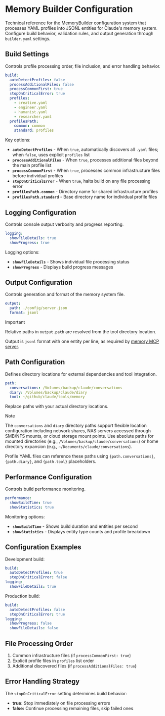 # Memory Builder Configuration

Technical reference for the MemoryBuilder configuration system that processes YAML profiles into JSONL entities for Claude's memory system. Configure build behavior, validation rules, and output generation through `builder.yaml` settings.

## Build Settings

Controls profile processing order, file inclusion, and error handling behavior.

```yaml
build:
  autoDetectProfiles: false
  processAdditionalFiles: false
  processCommonFirst: true
  stopOnCriticalError: true
  profiles:
    - creative.yaml
    - engineer.yaml
    - humanist.yaml
    - researcher.yaml
  profilesPath:
    common: common
    standard: profiles
```

Key options:

- **`autoDetectProfiles`** - When `true`, automatically discovers all `.yaml` files; when `false`, uses explicit `profiles` list
- **`processAdditionalFiles`** - When `true`, processes additional files beyond the main profile list
- **`processCommonFirst`** - When `true`, processes common infrastructure files before individual profiles
- **`stopOnCriticalError`** - When `true`, halts build on any file processing error
- **`profilesPath.common`** - Directory name for shared infrastructure profiles
- **`profilesPath.standard`** - Base directory name for individual profile files

## Logging Configuration

Controls console output verbosity and progress reporting.

```yaml
logging:
  showFileDetails: true
  showProgress: true
```

Logging options:

- **`showFileDetails`** - Shows individual file processing status
- **`showProgress`** - Displays build progress messages

## Output Configuration

Controls generation and format of the memory system file.

```yaml
output:
  path: ./config/server.json
  format: jsonl
```

> [!IMPORTANT]
> Relative paths in `output.path` are resolved from the tool directory location.

Output is `jsonl` format with one entity per line, as required by [memory MCP server](https://github.com/modelcontextprotocol/servers/tree/main/src/memory).

## Path Configuration

Defines directory locations for external dependencies and tool integration.

```yaml
path:
  conversations: /Volumes/backup/claude/conversations
  diary: /Volumes/backup/claude/diary
  tool: ~/github/claude/tools/memory
```

Replace paths with your actual directory locations.

> [!NOTE]
> The `conversations` and `diary` directory paths support flexible location configuration including network shares, NAS servers accessed through SMB/NFS mounts, or cloud storage mount points. Use absolute paths for mounted directories (e.g., `/Volumes/backup/claude/conversations`) or home directory expansion (e.g., `~/Documents/claude/conversations`).

Profile YAML files can reference these paths using `{path.conversations}`, `{path.diary}`, and `{path.tool}` placeholders.

## Performance Configuration

Controls build performance monitoring.

```yaml
performance:
  showBuildTime: true
  showStatistics: true
```

Monitoring options:

- **`showBuildTime`** - Shows build duration and entities per second
- **`showStatistics`** - Displays entity type counts and profile breakdown

## Configuration Examples

Development build:

```yaml
build:
  autoDetectProfiles: true
  stopOnCriticalError: false
logging:
  showFileDetails: true
```

Production build:

```yaml
build:
  autoDetectProfiles: false
  stopOnCriticalError: true
logging:
  showProgress: false
  showFileDetails: false
```

## File Processing Order

1. Common infrastructure files (if `processCommonFirst: true`)
2. Explicit profile files in `profiles` list order
3. Additional discovered files (if `processAdditionalFiles: true`)

## Error Handling Strategy

The `stopOnCriticalError` setting determines build behavior:
- **true:** Stop immediately on file processing errors
- **false:** Continue processing remaining files, skip failed ones
